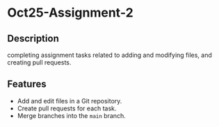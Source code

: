 # Oct25-Assignment-2

## Description

completing assignment tasks related to adding and modifying files, and creating pull requests.

## Features

- Add and edit files in a Git repository.
- Create pull requests for each task.
- Merge branches into the `main` branch.

